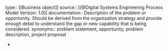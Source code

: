 type:: [[Business object]]
source:: [[@Digital Systems Engineering Process Model Version: 1.0]]
documentation:: Description of the problem or opportunity. Should be derived from the organization strategy and provide enough detail to understand the gap or new capability that is being considered.
synonyms:: problem statement, opportunity, problem description, project proposal

-